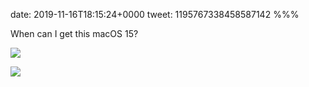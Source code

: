 date: 2019-11-16T18:15:24+0000
tweet: 1195767338458587142
%%%

When can I get this macOS 15?

![](EJg4DJkX0AAxo3z.jpg)

![](EJg4DL5XUAUwuus.jpg)
